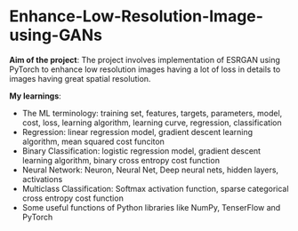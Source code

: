 # Enhance-Low-Resolution-Image-using-GANs

**Aim of the project**: The project involves implementation of ESRGAN using PyTorch to enhance low resolution images having a lot of loss in details to images having great spatial resolution.

**My learnings**: 
* The ML terminology: training set, features, targets, parameters, model, cost, loss, learning algorithm, learning curve, regression, classification
* Regression: linear regression model, gradient descent learning algorithm, mean squared cost funciton
* Binary Classification: logistic regression model, gradient descent learning algorithm, binary cross entropy cost function
* Neural Network: Neuron, Neural Net, Deep neural nets, hidden layers, activations
* Multiclass Classification: Softmax activation function, sparse categorical cross entropy cost function
* Some useful functions of Python libraries like NumPy, TenserFlow and PyTorch
